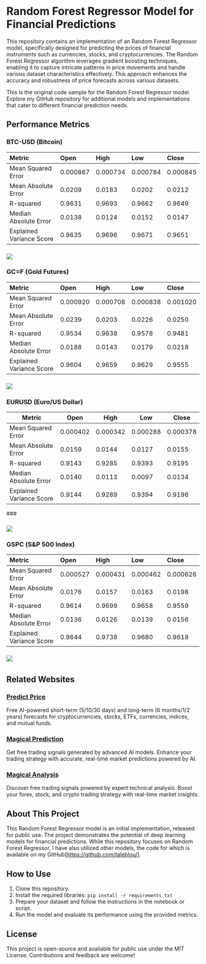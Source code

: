 # **Random Forest Regressor Model for Financial Predictions**

This repository contains an implementation of an Random Forest Regressor model, specifically designed for predicting the prices of financial instruments such as currencies, stocks, and cryptocurrencies. The Random Forest Regressor algorithm leverages gradient boosting techniques, enabling it to capture intricate patterns in price movements and handle various dataset characteristics effectively. This approach enhances the accuracy and robustness of price forecasts across various datasets.

This is the original code sample for the Random Forest Regressor model. Explore my GitHub repository for additional models and implementations that cater to different financial prediction needs.

## **Performance Metrics**

### 

### **BTC-USD (Bitcoin)**

| Metric | Open | High | Low | Close |
| :---- | :---- | :---- | :---- | :---- |
| Mean Squared Error | 0.000867 | 0.000734 | 0.000784 | 0.000845 |
| Mean Absolute Error | 0.0209 | 0.0183 | 0.0202 | 0.0212 |
| R-squared | 0.9631 | 0.9693 | 0.9662 | 0.9649 |
| Median Absolute Error | 0.0138 | 0.0124 | 0.0152 | 0.0147 |
| Explained Variance Score | 0.9635 | 0.9696 | 0.9671 | 0.9651 |

### **![][image1]**

### **GC=F (Gold Futures)**

| Metric | Open | High | Low | Close |
| :---- | :---- | :---- | :---- | :---- |
| Mean Squared Error | 0.000920 | 0.000708 | 0.000838 | 0.001020 |
| Mean Absolute Error | 0.0239 | 0.0203 | 0.0226 | 0.0250 |
| R-squared | 0.9534 | 0.9638 | 0.9578 | 0.9481 |
| Median Absolute Error | 0.0188 | 0.0143 | 0.0179 | 0.0218 |
| Explained Variance Score | 0.9604 | 0.9659 | 0.9629 | 0.9555 |

### **![][image2]**

### **EURUSD (Euro/US Dollar)**

| Metric | Open | High | Low | Close |
| ----- | ----- | ----- | ----- | ----- |
| Mean Squared Error | 0.000402 | 0.000342 | 0.000288 | 0.000378 |
| Mean Absolute Error | 0.0159 | 0.0144 | 0.0127 | 0.0155 |
| R-squared | 0.9143 | 0.9285 | 0.9393 | 0.9195 |
| Median Absolute Error | 0.0140 | 0.0113 | 0.0097 | 0.0134 |
| Explained Variance Score | 0.9144 | 0.9289 | 0.9394 | 0.9196 |


### 

### **![][image3]**

### **GSPC (S\&P 500 Index)**

| Metric | Open | High | Low | Close |
| :---- | :---- | :---- | :---- | :---- |
| Mean Squared Error | 0.000527 | 0.000431 | 0.000462 | 0.000626 |
| Mean Absolute Error | 0.0176 | 0.0157 | 0.0163 | 0.0198 |
| R-squared | 0.9614 | 0.9699 | 0.9658 | 0.9559 |
| Median Absolute Error | 0.0136 | 0.0126 | 0.0139 | 0.0156 |
| Explained Variance Score | 0.9644 | 0.9738 | 0.9680 | 0.9618 |

### **![][image4]** 

## **Related Websites**

### [**Predict Price**](https://predict-price.com/)

Free AI-powered short-term (5/10/30 days) and long-term (6 months/1/2 years) forecasts for cryptocurrencies, stocks, ETFs, currencies, indices, and mutual funds.

### [**Magical Prediction**](https://magicalprediction.com/)

Get free trading signals generated by advanced AI models. Enhance your trading strategy with accurate, real-time market predictions powered by AI.

### [**Magical Analysis**](https://magicalanalysis.com/)

Discover free trading signals powered by expert technical analysis. Boost your forex, stock, and crypto trading strategy with real-time market insights.

## **About This Project**

This Random Forest Regressor model is an initial implementation, released for public use. The project demonstrates the potential of deep learning models for financial predictions. While this repository focuses on Random Forest Regressor, I have also utilized other models, the code for which is available on my GitHub[https://github.com/taleblou/].

## **How to Use**

1. Clone this repository.  
2. Install the required libraries: `pip install -r requirements.txt`  
3. Prepare your dataset and follow the instructions in the notebook or script.  
4. Run the model and evaluate its performance using the provided metrics.

## **License**

This project is open-source and available for public use under the MIT License. Contributions and feedback are welcome\!

[image1]: <https://raw.githubusercontent.com/taleblou/RandomForestRegressor-Price-Prediction/refs/heads/main/Plot/RandomForestRegressor_BTC-USD.png>
[image2]: <https://raw.githubusercontent.com/taleblou/RandomForestRegressor-Price-Prediction/refs/heads/main/Plot/RandomForestRegressor_GC%3DF.png>
[image3]: <https://raw.githubusercontent.com/taleblou/RandomForestRegressor-Price-Prediction/refs/heads/main/Plot/RandomForestRegressor_EURUSD%3DX.png>
[image4]: <https://raw.githubusercontent.com/taleblou/RandomForestRegressor-Price-Prediction/refs/heads/main/Plot/RandomForestRegressor_%5EGSPC.png>
